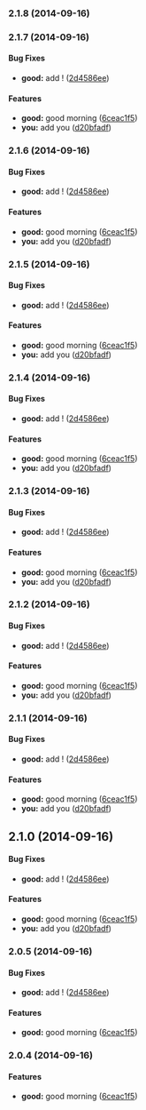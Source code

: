 ### 2.1.8 (2014-09-16)


### 2.1.7 (2014-09-16)


#### Bug Fixes

* **good:** add ! ([2d4586ee](https://github.com/gavriguy/release.git/commit/2d4586ee6138248ed3627a3e31a3692aa89b7447))


#### Features

* **good:** good morning ([6ceac1f5](https://github.com/gavriguy/release.git/commit/6ceac1f52b2bfee66d8875f444e83c7a49cd8fe8))
* **you:** add you ([d20bfadf](https://github.com/gavriguy/release.git/commit/d20bfadf067e10e7179a33e4c7684a484d597a4a))


### 2.1.6 (2014-09-16)


#### Bug Fixes

* **good:** add ! ([2d4586ee](https://github.com/gavriguy/release.git/commit/2d4586ee6138248ed3627a3e31a3692aa89b7447))


#### Features

* **good:** good morning ([6ceac1f5](https://github.com/gavriguy/release.git/commit/6ceac1f52b2bfee66d8875f444e83c7a49cd8fe8))
* **you:** add you ([d20bfadf](https://github.com/gavriguy/release.git/commit/d20bfadf067e10e7179a33e4c7684a484d597a4a))


### 2.1.5 (2014-09-16)


#### Bug Fixes

* **good:** add ! ([2d4586ee](https://github.com/gavriguy/release.git/commit/2d4586ee6138248ed3627a3e31a3692aa89b7447))


#### Features

* **good:** good morning ([6ceac1f5](https://github.com/gavriguy/release.git/commit/6ceac1f52b2bfee66d8875f444e83c7a49cd8fe8))
* **you:** add you ([d20bfadf](https://github.com/gavriguy/release.git/commit/d20bfadf067e10e7179a33e4c7684a484d597a4a))


### 2.1.4 (2014-09-16)


#### Bug Fixes

* **good:** add ! ([2d4586ee](https://github.com/gavriguy/release.git/commit/2d4586ee6138248ed3627a3e31a3692aa89b7447))


#### Features

* **good:** good morning ([6ceac1f5](https://github.com/gavriguy/release.git/commit/6ceac1f52b2bfee66d8875f444e83c7a49cd8fe8))
* **you:** add you ([d20bfadf](https://github.com/gavriguy/release.git/commit/d20bfadf067e10e7179a33e4c7684a484d597a4a))


### 2.1.3 (2014-09-16)


#### Bug Fixes

* **good:** add ! ([2d4586ee](https://github.com/gavriguy/release.git/commit/2d4586ee6138248ed3627a3e31a3692aa89b7447))


#### Features

* **good:** good morning ([6ceac1f5](https://github.com/gavriguy/release.git/commit/6ceac1f52b2bfee66d8875f444e83c7a49cd8fe8))
* **you:** add you ([d20bfadf](https://github.com/gavriguy/release.git/commit/d20bfadf067e10e7179a33e4c7684a484d597a4a))


### 2.1.2 (2014-09-16)


#### Bug Fixes

* **good:** add ! ([2d4586ee](https://github.com/gavriguy/release.git/commit/2d4586ee6138248ed3627a3e31a3692aa89b7447))


#### Features

* **good:** good morning ([6ceac1f5](https://github.com/gavriguy/release.git/commit/6ceac1f52b2bfee66d8875f444e83c7a49cd8fe8))
* **you:** add you ([d20bfadf](https://github.com/gavriguy/release.git/commit/d20bfadf067e10e7179a33e4c7684a484d597a4a))


### 2.1.1 (2014-09-16)


#### Bug Fixes

* **good:** add ! ([2d4586ee](https://github.com/gavriguy/release.git/commit/2d4586ee6138248ed3627a3e31a3692aa89b7447))


#### Features

* **good:** good morning ([6ceac1f5](https://github.com/gavriguy/release.git/commit/6ceac1f52b2bfee66d8875f444e83c7a49cd8fe8))
* **you:** add you ([d20bfadf](https://github.com/gavriguy/release.git/commit/d20bfadf067e10e7179a33e4c7684a484d597a4a))


## 2.1.0 (2014-09-16)


#### Bug Fixes

* **good:** add ! ([2d4586ee](https://github.com/gavriguy/release.git/commit/2d4586ee6138248ed3627a3e31a3692aa89b7447))


#### Features

* **good:** good morning ([6ceac1f5](https://github.com/gavriguy/release.git/commit/6ceac1f52b2bfee66d8875f444e83c7a49cd8fe8))
* **you:** add you ([d20bfadf](https://github.com/gavriguy/release.git/commit/d20bfadf067e10e7179a33e4c7684a484d597a4a))


### 2.0.5 (2014-09-16)


#### Bug Fixes

* **good:** add ! ([2d4586ee](https://github.com/gavriguy/release.git/commit/2d4586ee6138248ed3627a3e31a3692aa89b7447))


#### Features

* **good:** good morning ([6ceac1f5](https://github.com/gavriguy/release.git/commit/6ceac1f52b2bfee66d8875f444e83c7a49cd8fe8))


### 2.0.4 (2014-09-16)


#### Features

* **good:** good morning ([6ceac1f5](https://github.com/gavriguy/release.git/commit/6ceac1f52b2bfee66d8875f444e83c7a49cd8fe8))

